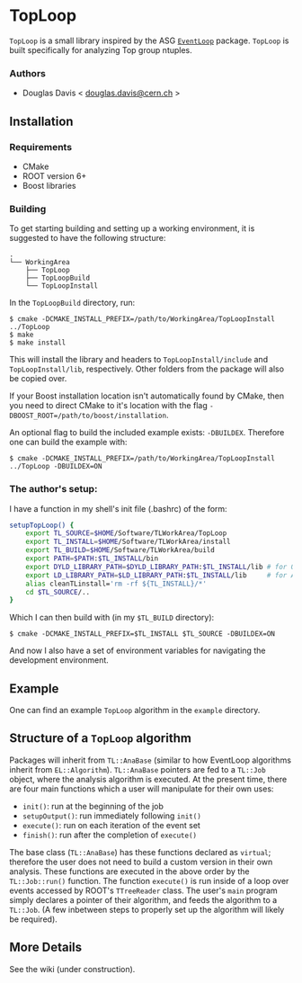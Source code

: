 # TopLoop

`TopLoop` is a small library inspired by the ASG
[`EventLoop`](https://twiki.cern.ch/twiki/bin/viewauth/AtlasProtected/EventLoop)
package. `TopLoop` is built specifically for analyzing Top group
ntuples.

### Authors

* Douglas Davis < [douglas.davis@cern.ch](douglas.davis@cern.ch) >

## Installation

### Requirements

* CMake
* ROOT version 6+
* Boost libraries

### Building

To get starting building and setting up a working environment, it is
suggested to have the following structure:

    .
    └── WorkingArea
        ├── TopLoop
        ├── TopLoopBuild
        └── TopLoopInstall

In the `TopLoopBuild` directory, run:

    $ cmake -DCMAKE_INSTALL_PREFIX=/path/to/WorkingArea/TopLoopInstall ../TopLoop
    $ make
    $ make install

This will install the library and headers to `TopLoopInstall/include`
and `TopLoopInstall/lib`, respectively.  Other folders from the
package will also be copied over.

If your Boost installation location isn't automatically found by
CMake, then you need to direct CMake to it's location with the flag
`-DBOOST_ROOT=/path/to/boost/installation`.

An optional flag to build the included example exists:
`-DBUILDEX`. Therefore one can build the example with:

    $ cmake -DCMAKE_INSTALL_PREFIX=/path/to/WorkingArea/TopLoopInstall ../TopLoop -DBUILDEX=ON

### The author's setup:

I have a function in my shell's init file (.bashrc) of the form:

```bash
setupTopLoop() {
    export TL_SOURCE=$HOME/Software/TLWorkArea/TopLoop
    export TL_INSTALL=$HOME/Software/TLWorkArea/install
    export TL_BUILD=$HOME/Software/TLWorkArea/build
    export PATH=$PATH:$TL_INSTALL/bin
    export DYLD_LIBRARY_PATH=$DYLD_LIBRARY_PATH:$TL_INSTALL/lib # for OS X
    export LD_LIBRARY_PATH=$LD_LIBRARY_PATH:$TL_INSTALL/lib     # for Arch Linux
    alias cleanTLinstall='rm -rf ${TL_INSTALL}/*'
    cd $TL_SOURCE/..
}
```

Which I can then build with (in my `$TL_BUILD` directory):

    $ cmake -DCMAKE_INSTALL_PREFIX=$TL_INSTALL $TL_SOURCE -DBUILDEX=ON

And now I also have a set of environment variables for navigating the
development environment.

## Example

One can find an example `TopLoop` algorithm in the `example`
directory.

## Structure of a `TopLoop` algorithm

Packages will inherit from `TL::AnaBase` (similar to how EventLoop
algorithms inherit from `EL::Algorithm`). `TL::AnaBase` pointers are
fed to a `TL::Job` object, where the analysis algorithm is
executed. At the present time, there are four main functions which a
user will manipulate for their own uses:

* `init()`: run at the beginning of the job
* `setupOutput()`: run immediately following `init()`
* `execute()`: run on each iteration of the event set
* `finish()`: run after the completion of `execute()`

The base class (`TL::AnaBase`) has these functions declared as
`virtual`; therefore the user does not need to build a custom version
in their own analysis. These functions are executed in the above order
by the `TL::Job::run()` function. The function `execute()` is run
inside of a loop over events accessed by ROOT's `TTreeReader`
class. The user's `main` program simply declares a pointer of their
algorithm, and feeds the algorithm to a `TL::Job`. (A few inbetween
steps to properly set up the algorithm will likely be required).

## More Details

See the wiki (under construction).